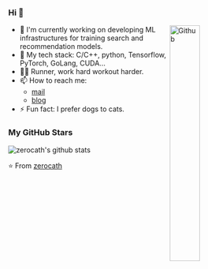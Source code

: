 ### Hi 👋

<img width="35%" align="right" alt="Github" src="https://user-images.githubusercontent.com/48678280/88862734-4903af80-d201-11ea-968b-9c939d88a37c.gif" />

- 🧳 I'm currently working on developing ML infrastructures for training search and recommendation models.
- 💼 My tech stack: C/C++, python, Tensorflow, PyTorch, GoLang, CUDA...
- 🏃‍♀️ Runner, work hard workout harder.
- 📫 How to reach me: 
  - [mail](mailto:im.guoxi@gmail.com)
  - [blog](https://zerocath.github.io)
- ⚡ Fun fact: I prefer dogs to cats.
### My GitHub Stars

![zerocath's github stats](https://github-readme-stats.vercel.app/api?username=zerocath&show_icons=true)


⭐️ From [zerocath](https://github.com/zerocath)
<!--
**zero-g-x/zero-g-x** is a ✨ _special_ ✨ repository because its `README.md` (this file) appears on your GitHub profile.

Here are some ideas to get you started:

[![Top Langs](https://github-readme-stats.vercel.app/api/top-langs/?username=zerocath&layout=compact)](https://github.com/zerocath/github-readme-stats)
- 🌱 This is g(x) ...
- 🔭 I’m currently a CS student in Huazhong University of Science and Technology ...
- 💬 Ask me about whatever you like ...
- 📫 How to reach me: 1343244602@qq.com ...

-->
